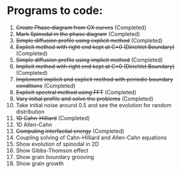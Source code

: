 # Programs to code:

1) ~~Create Phase diagram from GX curves~~ (Completed)
2) ~~Mark Spinodal in the phase diagram~~ (Completed)
3) ~~Simple diffusion profile using explicit method~~ (Completed)
4) ~~Explicit method with right end kept at C=0 (Dirichlet Boundary)~~ (Completed)
5) ~~Simple diffusion profile using implicit method~~ (Completed)
6) ~~Implicit method with right end kept at C=0 (Dirichlet Boundary)~~ (Completed)
7) ~~Implement implicit and explicit method with periodic boundary conditions~~ (Completed)
8) ~~Explicit spectral method using FFT~~ (Completed)
9) ~~Vary initial profile and solve the problems~~ (Completed)
10) Take initial noise around 0.5 and see the evolution for random distribution
11) ~~1D Cahn-Hilliard~~ (Completed)
12) 1D Allen-Cahn
13) ~~Computing interfactial energy~~ (Completed)
13) Coupling solving of Cahn-Hilliard and Allen-Cahn equations
13) Show evolution of spinodal in 2D
14) Show Gibbs-Thomson effect
15) Show grain boundary grooving
16) Show grain growth
